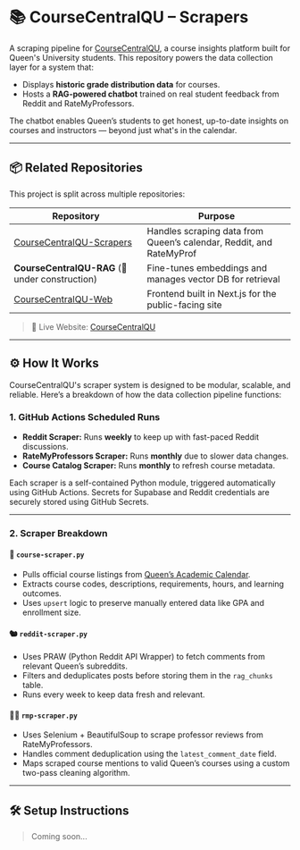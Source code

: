 # 📚 CourseCentralQU – Scrapers

A scraping pipeline for [CourseCentralQU](https://course-central-web-1p9pc64uw-amaans-projects-0cfc711a.vercel.app/), a course insights platform built for Queen's University students. This repository powers the data collection layer for a system that:

- Displays **historic grade distribution data** for courses.
- Hosts a **RAG-powered chatbot** trained on real student feedback from Reddit and RateMyProfessors.

The chatbot enables Queen’s students to get honest, up-to-date insights on courses and instructors — beyond just what's in the calendar.

---

## 📦 Related Repositories

This project is split across multiple repositories:

| Repository | Purpose |
|-----------|---------|
| [CourseCentralQU-Scrapers](https://github.com/CourseCentralQU/CourseCentral-Scrapers) | Handles scraping data from Queen’s calendar, Reddit, and RateMyProf |
| **CourseCentralQU-RAG** (🚧 under construction) | Fine-tunes embeddings and manages vector DB for retrieval |
| [CourseCentralQU-Web](https://github.com/CourseCentralQU/CourseCentral-WebApp) | Frontend built in Next.js for the public-facing site |

> 🔗 Live Website: [CourseCentralQU](https://course-central-web-1p9pc64uw-amaans-projects-0cfc711a.vercel.app/)

---

## ⚙️ How It Works

CourseCentralQU's scraper system is designed to be modular, scalable, and reliable. Here’s a breakdown of how the data collection pipeline functions:

### 1. **GitHub Actions Scheduled Runs**
- **Reddit Scraper:** Runs **weekly** to keep up with fast-paced Reddit discussions.
- **RateMyProfessors Scraper:** Runs **monthly** due to slower data changes.
- **Course Catalog Scraper:** Runs **monthly** to refresh course metadata.

Each scraper is a self-contained Python module, triggered automatically using GitHub Actions. Secrets for Supabase and Reddit credentials are securely stored using GitHub Secrets.

---

### 2. **Scraper Breakdown**

#### 📘 `course-scraper.py`
- Pulls official course listings from [Queen’s Academic Calendar](https://www.queensu.ca/academic-calendar/).
- Extracts course codes, descriptions, requirements, hours, and learning outcomes.
- Uses `upsert` logic to preserve manually entered data like GPA and enrollment size.

#### 🐿️ `reddit-scraper.py`
- Uses PRAW (Python Reddit API Wrapper) to fetch comments from relevant Queen’s subreddits.
- Filters and deduplicates posts before storing them in the `rag_chunks` table.
- Runs every week to keep data fresh and relevant.

#### 🧑‍🏫 `rmp-scraper.py`
- Uses Selenium + BeautifulSoup to scrape professor reviews from RateMyProfessors.
- Handles comment deduplication using the `latest_comment_date` field.
- Maps scraped course mentions to valid Queen’s courses using a custom two-pass cleaning algorithm.

---

## 🛠️ Setup Instructions

> Coming soon...
